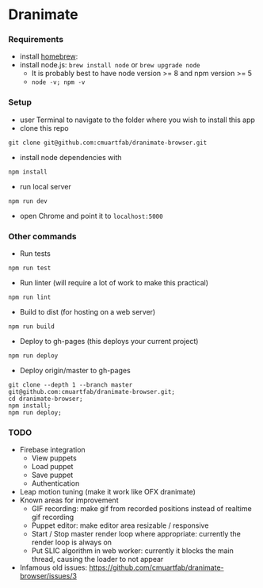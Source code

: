 # Dranimate

### Requirements
- install [homebrew](https://brew.sh/):
- install node.js: `brew install node` or `brew upgrade node`
  - It is probably best to have node version >= 8 and npm version >= 5
  - `node -v; npm -v`

### Setup
- user Terminal to navigate to the folder where you wish to install this app
- clone this repo
```
git clone git@github.com:cmuartfab/dranimate-browser.git
```

- install node dependencies with
```
npm install
```

- run local server
```
npm run dev
```

- open Chrome and point it to `localhost:5000`

### Other commands
- Run tests
```
npm run test
```
- Run linter (will require a lot of work to make this practical)
```
npm run lint
```
- Build to dist (for hosting on a web server)
```
npm run build
```
- Deploy to gh-pages (this deploys your current project)
```
npm run deploy
```
- Deploy origin/master to gh-pages
```
git clone --depth 1 --branch master git@github.com:cmuartfab/dranimate-browser.git;
cd dranimate-browser;
npm install;
npm run deploy;
```

### TODO
* Firebase integration
  - View puppets
  - Load puppet
  - Save puppet
  - Authentication
* Leap motion tuning (make it work like OFX dranimate)
* Known areas for improvement
  - GIF recording: make gif from recorded positions instead of realtime gif recording
  - Puppet editor: make editor area resizable / responsive
  - Start / Stop master render loop where appropriate: currently the render loop is always on
  - Put SLIC algorithm in web worker: currently it blocks the main thread, causing the loader to not appear
* Infamous old issues: https://github.com/cmuartfab/dranimate-browser/issues/3

